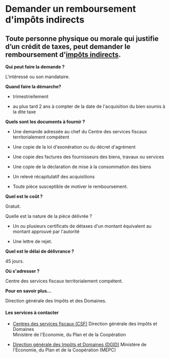 # Demander un remboursement d'impôts indirects

Toute personne physique ou morale qui justifie d’un crédit de taxes, peut demander le remboursement d'[impôts indirects](#).
----------------------------------------------------------------------------------------------------------------------------

**Qui peut faire la demande ?**

L'intéressé ou son mandataire.

**Quand faire la démarche?**

*   trimestriellement

*   au plus tard 2 ans à compter de la date de l'acquisition du bien soumis à la dite taxe

**Quels sont les documents à fournir ?**

*   Une demande adressée au chef du Centre des services fiscaux territorialement compétent

*   Une copie de la loi d'exonération ou du décret d'agrément  
    
*   Une copie des factures des fournisseurs des biens, travaux ou services  
    
*   Une copie de la déclaration de mise à la consommation des biens  
    
*   Un relevé récapitulatif des acquisitions  
    
*   Toute pièce susceptible de motiver le remboursement.

**Quel est le coût ?**

Gratuit.

Quelle est la nature de la pièce délivrée ?

*   Un ou plusieurs certificats de détaxes d'un montant équivalent au montant approuvé par l'autorité

*   Une lettre de rejet.

**Quel est le délai de délivrance ?**

45 jours.

**Où s'adresser ?**

Centre des services fiscaux territorialement compétent.

**Pour en savoir plus...**

Direction générale des Impôts et des Domaines.

#### Les services à contacter

*   [Centres des services fiscaux (CSF)](../../../services/centres-des-services-fiscaux-csf.md) Direction générale des Impôts et Domaines  
    Ministère de l'Economie, du Plan et de la Coopération  
    
*   [Direction générale des Impôts et Domaines (DGID)](../../../services/direction-generale-des-impots-et-domaines-dgid.md) Ministère de l'Economie, du Plan et de la Coopération (MEPC)
